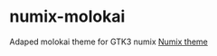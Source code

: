 numix-molokai
=============

Adaped molokai theme for GTK3 numix
[Numix theme](http://satya164.deviantart.com/art/Numix-GTK3-theme-360223962)
